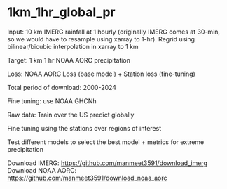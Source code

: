 # 1km_1hr_global_pr

Input: 10 km IMERG rainfall at 1 hourly (originally IMERG comes at 30-min, so we would have to resample using xarray to 1-hr). Regrid using bilinear/bicubic interpolation in xarray to 1 km

Target: 1 km 1 hr NOAA AORC precipitation 

Loss: NOAA AORC Loss (base model) + Station loss (fine-tuning)

Total period of download: 2000-2024

Fine tuning: use NOAA GHCNh

Raw data: Train over the US predict globally

Fine tuning using the stations over regions of interest

Test different models to select the best model + metrics for extreme precipitation 

Download IMERG: https://github.com/manmeet3591/download_imerg
Download NOAA AORC: https://github.com/manmeet3591/download_noaa_aorc
